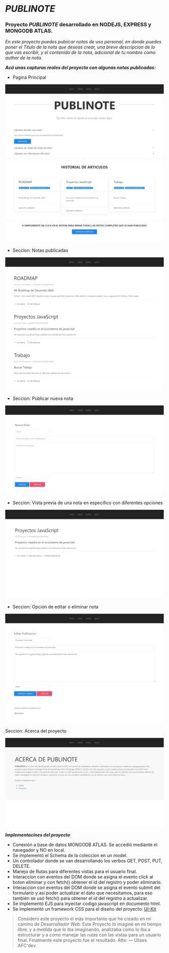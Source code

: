 # _PUBLINOTE_

### Proyecto _PUBLINOTE_ desarrollado en NODEJS, EXPRESS y MONGODB ATLAS.

_En este proyecto puedes pubiicar notas de uso personal, en donde puedes poner el Titulo de la nota que deseas crear, una breve descripcion de lo que vas escribir, 
y el contenido de la nota, adicional de tu nombre como author de la nota._

_**Acá unas capturas reales del proyecto con algunas notas publicadas:**_

- Pagina Principal

![Pagina principal](/detail/cap1.jpeg "Pagina de inicio")

- Seccion: Notas publicadas

![Notas publicadas](/detail/cap2.jpeg "Pagina de notas publicadas")

- Seccion: Publicar nueva nota

![Nueva nota](/detail/cap3.jpeg "Pagina de nueva nota")

- Seccion: Vista previa de una nota en especifico con diferentes opciones

![Pagina de vista previa](/detail/cap4.jpeg "Detalle de la nota")

- Seccion: Opcion de editar o eliminar nota

![Pagina de editar y borrar](/detail/cap5.jpeg "Pagina de editar y borrar")

Seccion: Acerca del proyecto

![About](/detail/cap6.jpeg "Pagina de About")

_**Implementacines del proyecto**_

- Conexión a base de datos MONGODB ATLAS. Se accedió mediante el navegador y NO en local.
- Se implementó el Schema de la coleccion en un model.
- Un controlador donde se van desarrollando los verbos GET, POST, PUT, DELETE.
- Manejo de Rutas para diferentes vistas para el usuario final.
- Interaccion con eventos del DOM donde se asigna el evento click al boton eliminar y con fetch() obtener el id del registro y poder eliminarlo.
- Interaccion con eventos del DOM donde se asigna el evento submit del formulario y así poder actualizar el dato que necesitamos, para eso también se usó fetch() para obtener el id del registro a actualizar.
- Se implementó EJS para inyectar codigo javascript en documento html.
- Se implementó un framework CSS para el diseño del proyecto: [UI-Kit](https://getuikit.com/)

> Considero este proyecto el más importante que he creado en mi camino de _Desarrollador Web_. Este Proyecto lo imaginé en mi tiempo libre, y a medida que lo iba imaginando, 
> analizaba como lo iba a estructurar y a como manejar las rutas con las vistas para un usuario final. Finalmente este proyecto fue el resultado. Atte: — Ulises AFC'dev.
